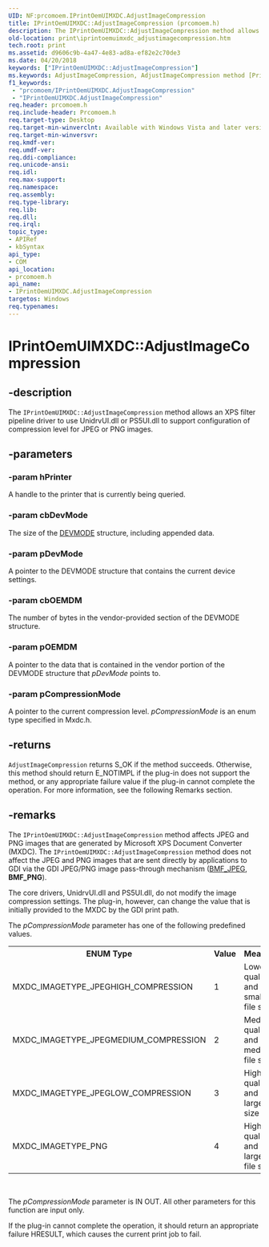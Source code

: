 ```yaml
---
UID: NF:prcomoem.IPrintOemUIMXDC.AdjustImageCompression
title: IPrintOemUIMXDC::AdjustImageCompression (prcomoem.h)
description: The IPrintOemUIMXDC::AdjustImageCompression method allows an XPS filter pipeline driver to use UnidrvUI.dll or PS5UI.dll to support configuration of compression level for JPEG or PNG images.
old-location: print\iprintoemuimxdc_adjustimagecompression.htm
tech.root: print
ms.assetid: d9606c9b-4a47-4e83-ad8a-ef82e2c70de3
ms.date: 04/20/2018
keywords: ["IPrintOemUIMXDC::AdjustImageCompression"]
ms.keywords: AdjustImageCompression, AdjustImageCompression method [Print Devices], AdjustImageCompression method [Print Devices],IPrintOemUIMXDC interface, IPrintOemUIMXDC interface [Print Devices],AdjustImageCompression method, IPrintOemUIMXDC.AdjustImageCompression, IPrintOemUIMXDC::AdjustImageCompression, prcomoem/IPrintOemUIMXDC::AdjustImageCompression, print.iprintoemuimxdc_adjustimagecompression, print_unidrv-pscript_ui_a4a6182b-9471-473a-9c16-15f56dcddda5.xml
f1_keywords:
 - "prcomoem/IPrintOemUIMXDC.AdjustImageCompression"
 - "IPrintOemUIMXDC.AdjustImageCompression"
req.header: prcomoem.h
req.include-header: Prcomoem.h
req.target-type: Desktop
req.target-min-winverclnt: Available with Windows Vista and later versions of Unidrvui.dll and Ps5ui.dll, which are redistributable. This method is also available for XPSDrv drivers in Microsoft Windows XP if you have installed the XPS Essentials Pack.
req.target-min-winversvr: 
req.kmdf-ver: 
req.umdf-ver: 
req.ddi-compliance: 
req.unicode-ansi: 
req.idl: 
req.max-support: 
req.namespace: 
req.assembly: 
req.type-library: 
req.lib: 
req.dll: 
req.irql: 
topic_type:
- APIRef
- kbSyntax
api_type:
- COM
api_location:
- prcomoem.h
api_name:
- IPrintOemUIMXDC.AdjustImageCompression
targetos: Windows
req.typenames: 
---
```


# IPrintOemUIMXDC::AdjustImageCompression


## -description


The <code>IPrintOemUIMXDC::AdjustImageCompression</code> method allows an XPS filter pipeline driver to use UnidrvUI.dll or PS5UI.dll to support configuration of compression level for JPEG or PNG images.


## -parameters




### -param hPrinter

A handle to the printer that is currently being queried.


### -param cbDevMode

The size of the <a href="https://docs.microsoft.com/windows/win32/api/wingdi/ns-wingdi-devicemodew">DEVMODE</a> structure, including appended data.


### -param pDevMode

A pointer to the DEVMODE structure that contains the current device settings.


### -param cbOEMDM

The number of bytes in the vendor-provided section of the DEVMODE structure.


### -param pOEMDM

A pointer to the data that is contained in the vendor portion of the DEVMODE structure that <i>pDevMode</i> points to.


### -param pCompressionMode

A pointer to the current compression level. <i>pCompressionMode</i> is an enum type specified in Mxdc.h.


## -returns



<code>AdjustImageCompression</code> returns S_OK if the method succeeds. Otherwise, this method should return E_NOTIMPL if the plug-in does not support the method, or any appropriate failure value if the plug-in cannot complete the operation. For more information, see the following Remarks section.




## -remarks



The <code>IPrintOemUIMXDC::AdjustImageCompression</code> method affects JPEG and PNG images that are generated by Microsoft XPS Document Converter (MXDC). The <code>IPrintOemUIMXDC::AdjustImageCompression</code> method does not affect the JPEG and PNG images that are sent directly by applications to GDI via the GDI JPEG/PNG image pass-through mechanism (<a href="https://docs.microsoft.com/windows/desktop/api/winddi/ns-winddi-tagdevinfo">BMF_JPEG</a>, <b>BMF_PNG</b>).

The core drivers, UnidrvUI.dll and PS5UI.dll, do not modify the image compression settings. The plug-in, however, can change the value that is initially provided to the MXDC by the GDI print path.

The <i>pCompressionMode</i> parameter has one of the following predefined values.

<table>
<tr>
<th>ENUM Type  </th>
<th>Value                    </th>
<th>Meaning</th>
</tr>
<tr>
<td>
MXDC_IMAGETYPE_JPEGHIGH_COMPRESSION

</td>
<td>
1                            

</td>
<td>
Lowest quality and smallest file size

</td>
</tr>
<tr>
<td>
MXDC_IMAGETYPE_JPEGMEDIUM_COMPRESSION

</td>
<td>
2                            

</td>
<td>
Medium quality and medium file size

</td>
</tr>
<tr>
<td>
MXDC_IMAGETYPE_JPEGLOW_COMPRESSION

</td>
<td>
3

</td>
<td>
High quality and large file size

</td>
</tr>
<tr>
<td>
MXDC_IMAGETYPE_PNG

</td>
<td>
4

</td>
<td>
Highest quality and largest file size

</td>
</tr>
</table>
 

The <i>pCompressionMode</i> parameter is IN OUT. All other parameters for this function are input only.

If the plug-in cannot complete the operation, it should return an appropriate failure HRESULT, which causes the current print job to fail.



